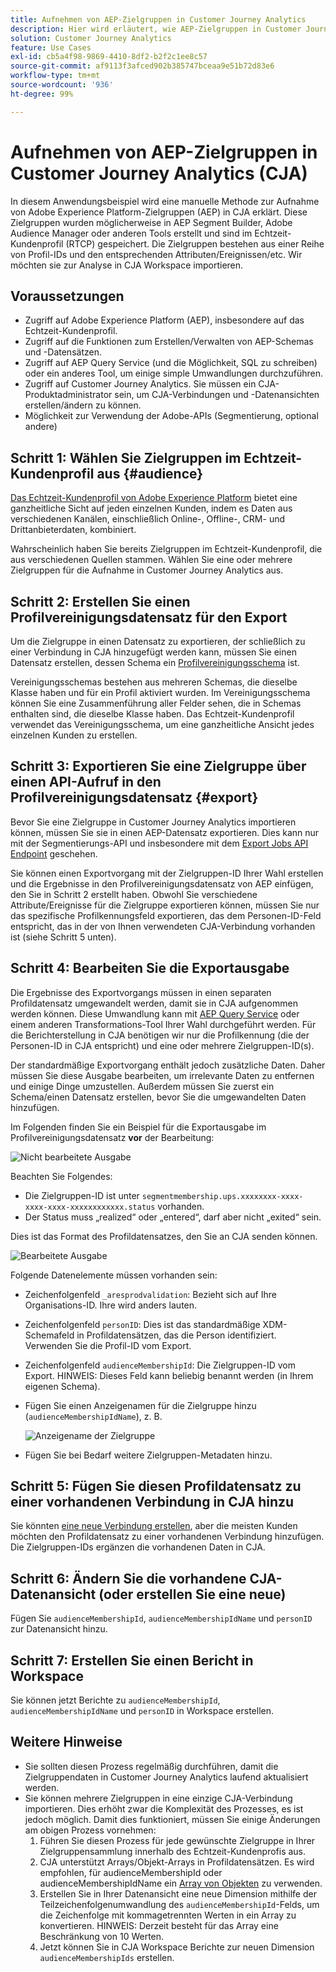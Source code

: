 ```yaml
---
title: Aufnehmen von AEP-Zielgruppen in Customer Journey Analytics
description: Hier wird erläutert, wie AEP-Zielgruppen in Customer Journey Analytics aufgenommen werden, um danach Analysen durchzuführen.
solution: Customer Journey Analytics
feature: Use Cases
exl-id: cb5a4f98-9869-4410-8df2-b2f2c1ee8c57
source-git-commit: af9113f3afced902b385747bceaa9e51b72d83e6
workflow-type: tm+mt
source-wordcount: '936'
ht-degree: 99%

---
```


# Aufnehmen von AEP-Zielgruppen in Customer Journey Analytics (CJA)

In diesem Anwendungsbeispiel wird eine manuelle Methode zur Aufnahme von Adobe Experience Platform-Zielgruppen (AEP) in CJA erklärt. Diese Zielgruppen wurden möglicherweise in AEP Segment Builder, Adobe Audience Manager oder anderen Tools erstellt und sind im Echtzeit-Kundenprofil (RTCP) gespeichert. Die Zielgruppen bestehen aus einer Reihe von Profil-IDs und den entsprechenden Attributen/Ereignissen/etc. Wir möchten sie zur Analyse in CJA Workspace importieren.

## Voraussetzungen

* Zugriff auf Adobe Experience Platform (AEP), insbesondere auf das Echtzeit-Kundenprofil.
* Zugriff auf die Funktionen zum Erstellen/Verwalten von AEP-Schemas und -Datensätzen.
* Zugriff auf AEP Query Service (und die Möglichkeit, SQL zu schreiben) oder ein anderes Tool, um einige simple Umwandlungen durchzuführen.
* Zugriff auf Customer Journey Analytics. Sie müssen ein CJA-Produktadministrator sein, um CJA-Verbindungen und -Datenansichten erstellen/ändern zu können.
* Möglichkeit zur Verwendung der Adobe-APIs (Segmentierung, optional andere)

## Schritt 1: Wählen Sie Zielgruppen im Echtzeit-Kundenprofil aus {#audience}

[Das Echtzeit-Kundenprofil von Adobe Experience Platform](https://experienceleague.adobe.com/docs/experience-platform/profile/home.html?lang=de) bietet eine ganzheitliche Sicht auf jeden einzelnen Kunden, indem es Daten aus verschiedenen Kanälen, einschließlich Online-, Offline-, CRM- und Drittanbieterdaten, kombiniert.

Wahrscheinlich haben Sie bereits Zielgruppen im Echtzeit-Kundenprofil, die aus verschiedenen Quellen stammen. Wählen Sie eine oder mehrere Zielgruppen für die Aufnahme in Customer Journey Analytics aus.

## Schritt 2: Erstellen Sie einen Profilvereinigungsdatensatz für den Export

Um die Zielgruppe in einen Datensatz zu exportieren, der schließlich zu einer Verbindung in CJA hinzugefügt werden kann, müssen Sie einen Datensatz erstellen, dessen Schema ein [Profilvereinigungsschema](https://experienceleague.adobe.com/docs/experience-platform/profile/union-schemas/union-schema.html?lang=de#understanding-union-schemas) ist.

Vereinigungsschemas bestehen aus mehreren Schemas, die dieselbe Klasse haben und für ein Profil aktiviert wurden. Im Vereinigungsschema können Sie eine Zusammenführung aller Felder sehen, die in Schemas enthalten sind, die dieselbe Klasse haben. Das Echtzeit-Kundenprofil verwendet das Vereinigungsschema, um eine ganzheitliche Ansicht jedes einzelnen Kunden zu erstellen.

## Schritt 3: Exportieren Sie eine Zielgruppe über einen API-Aufruf in den Profilvereinigungsdatensatz  {#export}

Bevor Sie eine Zielgruppe in Customer Journey Analytics importieren können, müssen Sie sie in einen AEP-Datensatz exportieren. Dies kann nur mit der Segmentierungs-API und insbesondere mit dem [Export Jobs API Endpoint](https://experienceleague.adobe.com/docs/experience-platform/segmentation/api/export-jobs.html?lang=de) geschehen.

Sie können einen Exportvorgang mit der Zielgruppen-ID Ihrer Wahl erstellen und die Ergebnisse in den Profilvereinigungsdatensatz von AEP einfügen, den Sie in Schritt 2 erstellt haben. Obwohl Sie verschiedene Attribute/Ereignisse für die Zielgruppe exportieren können, müssen Sie nur das spezifische Profilkennungsfeld exportieren, das dem Personen-ID-Feld entspricht, das in der von Ihnen verwendeten CJA-Verbindung vorhanden ist (siehe Schritt 5 unten).

## Schritt 4: Bearbeiten Sie die Exportausgabe

Die Ergebnisse des Exportvorgangs müssen in einen separaten Profildatensatz umgewandelt werden, damit sie in CJA aufgenommen werden können. Diese Umwandlung kann mit [AEP Query Service](https://experienceleague.adobe.com/docs/experience-platform/query/home.html?lang=de) oder einem anderen Transformations-Tool Ihrer Wahl durchgeführt werden. Für die Berichterstellung in CJA benötigen wir nur die Profilkennung (die der Personen-ID in CJA entspricht) und eine oder mehrere Zielgruppen-ID(s).

Der standardmäßige Exportvorgang enthält jedoch zusätzliche Daten. Daher müssen Sie diese Ausgabe bearbeiten, um irrelevante Daten zu entfernen und einige Dinge umzustellen.  Außerdem müssen Sie zuerst ein Schema/einen Datensatz erstellen, bevor Sie die umgewandelten Daten hinzufügen.

Im Folgenden finden Sie ein Beispiel für die Exportausgabe im Profilvereinigungsdatensatz **vor** der Bearbeitung:

![Nicht bearbeitete Ausgabe](../assets/export-unedited.png)

Beachten Sie Folgendes:

* Die Zielgruppen-ID ist unter `segmentmembership.ups.xxxxxxxx-xxxx-xxxx-xxxx-xxxxxxxxxxxx.status` vorhanden.
* Der Status muss „realized“ oder „entered“, darf aber nicht „exited“ sein.

Dies ist das Format des Profildatensatzes, den Sie an CJA senden können.

![Bearbeitete Ausgabe](../assets/export-edited.png)

Folgende Datenelemente müssen vorhanden sein:

* Zeichenfolgenfeld `_aresprodvalidation`: Bezieht sich auf Ihre Organisations-ID. Ihre wird anders lauten.
* Zeichenfolgenfeld `personID`: Dies ist das standardmäßige XDM-Schemafeld in Profildatensätzen, das die Person identifiziert. Verwenden Sie die Profil-ID vom Export.
* Zeichenfolgenfeld `audienceMembershipId`: Die Zielgruppen-ID vom Export. HINWEIS: Dieses Feld kann beliebig benannt werden (in Ihrem eigenen Schema).
* Fügen Sie einen Anzeigenamen für die Zielgruppe hinzu (`audienceMembershipIdName`), z. B.

   ![Anzeigename der Zielgruppe](../assets/audience-name.png)

* Fügen Sie bei Bedarf weitere Zielgruppen-Metadaten hinzu.

## Schritt 5: Fügen Sie diesen Profildatensatz zu einer vorhandenen Verbindung in CJA hinzu

Sie könnten [eine neue Verbindung erstellen](/help/connections/create-connection.md), aber die meisten Kunden möchten den Profildatensatz zu einer vorhandenen Verbindung hinzufügen. Die Zielgruppen-IDs ergänzen die vorhandenen Daten in CJA.

## Schritt 6: Ändern Sie die vorhandene CJA-Datenansicht (oder erstellen Sie eine neue)

Fügen Sie `audienceMembershipId`, `audienceMembershipIdName` und `personID` zur Datenansicht hinzu.

## Schritt 7: Erstellen Sie einen Bericht in Workspace

Sie können jetzt Berichte zu `audienceMembershipId`, `audienceMembershipIdName` und `personID` in Workspace erstellen.

## Weitere Hinweise

* Sie sollten diesen Prozess regelmäßig durchführen, damit die Zielgruppendaten in Customer Journey Analytics laufend aktualisiert werden.
* Sie können mehrere Zielgruppen in eine einzige CJA-Verbindung importieren. Dies erhöht zwar die Komplexität des Prozesses, es ist jedoch möglich. Damit dies funktioniert, müssen Sie einige Änderungen am obigen Prozess vornehmen:
   1. Führen Sie diesen Prozess für jede gewünschte Zielgruppe in Ihrer Zielgruppensammlung innerhalb des Echtzeit-Kundenprofis aus.
   1. CJA unterstützt Arrays/Objekt-Arrays in Profildatensätzen. Es wird empfohlen, für audienceMembershipId oder audienceMembershipIdName ein [Array von Objekten](https://experienceleague.adobe.com/docs/analytics-platform/using/cja-usecases/complex-data/object-arrays.html) zu verwenden.
   1. Erstellen Sie in Ihrer Datenansicht eine neue Dimension mithilfe der Teilzeichenfolgenumwandlung des `audienceMembershipId`-Felds, um die Zeichenfolge mit kommagetrennten Werten in ein Array zu konvertieren. HINWEIS: Derzeit besteht für das Array eine Beschränkung von 10 Werten.
   1. Jetzt können Sie in CJA Workspace Berichte zur neuen Dimension `audienceMembershipIds` erstellen.
